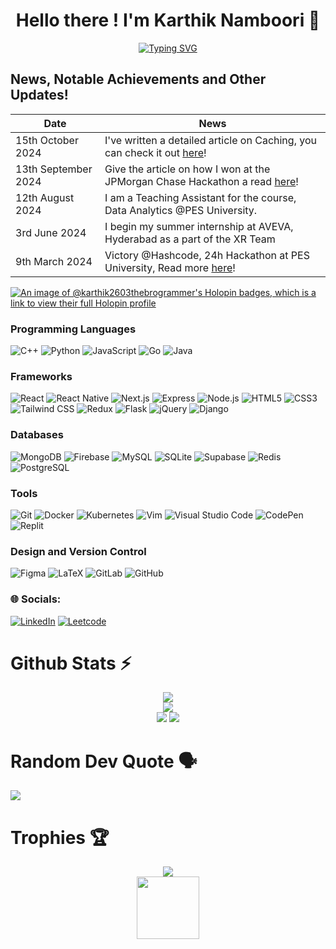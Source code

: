
<h1 align="center">Hello there ! I'm Karthik Namboori 🤝</h1>
<p align="center">
  <!-- Typing SVG by DenverCoder1 - https://github.com/DenverCoder1/readme-typing-svg -->
  <a href="https://git.io/typing-svg"><img src="https://readme-typing-svg.demolab.com?font=Fira+Code&pause=1000&color=48F7E1&background=114845BB&center=true&vCenter=true&random=false&width=435&lines=Full+Stack+Web+Developer;Exploring+Distributed+Systems;GenAI+and+LLM+Enthusiast;Distributed+ML" alt="Typing SVG" /></a>
</p>



## News, Notable Achievements and Other Updates!

| Date                | News                                                                         |
|---------------------|----------------------------------------------------------------------------  |
| 15th October 2024 | I've written a detailed article on Caching, you can check it out [here](https://medium.com/@namkarthik2003/cache-in-on-speed-boost-your-backend-performance-with-caching-3fb9b18f5217)!|
| 13th September 2024 | Give the article on how I won at the JPMorgan Chase Hackathon a read [here](https://medium.com/@namkarthik2003/how-i-won-at-the-code-for-good-hackathon-by-jpmorgan-chase-co-7c3349ed95fa)! |
| 12th August 2024  | I am a Teaching Assistant for the course, Data Analytics @PES University.    |
| 3rd June 2024 | I begin my summer internship at AVEVA, Hyderabad as a part of the XR Team |
| 9th March 2024 | Victory @Hashcode, 24h Hackathon at PES University, Read more [here](https://www.linkedin.com/feed/update/urn:li:activity:7174706811743215616/)!|



[![An image of @karthik2603thebrogrammer's Holopin badges, which is a link to view their full Holopin profile](https://holopin.me/karthik2603thebrogrammer)](https://holopin.io/@karthik2603thebrogrammer)



### Programming Languages
![C++](https://img.shields.io/badge/C%2B%2B-00599C?style=for-the-badge&logo=c%2B%2B)
![Python](https://img.shields.io/badge/Python-3776AB?style=for-the-badge&logo=python&logoColor=white)
![JavaScript](https://img.shields.io/badge/JavaScript-F7DF1E?style=for-the-badge&logo=javascript&logoColor=black)
![Go](https://img.shields.io/badge/Go-00ADD8?style=for-the-badge&logo=go&logoColor=white) 
![Java](https://img.shields.io/badge/Java-ED8B00?style=for-the-badge&logo=openjdk&logoColor=white)



### Frameworks

![React](https://img.shields.io/badge/React-61DAFB?style=for-the-badge&logo=react&logoColor=white)
![React Native](https://img.shields.io/badge/React_Native-0088CC?style=for-the-badge&logo=react&logoColor=white)
![Next.js](https://img.shields.io/badge/Next.js-000000?style=for-the-badge&logo=next.js&logoColor=white)
![Express](https://img.shields.io/badge/Express-000000?style=for-the-badge&logo=express&logoColor=white)
![Node.js](https://img.shields.io/badge/Node.js-43853D?style=for-the-badge&logo=node.js&logoColor=white)
![HTML5](https://img.shields.io/badge/HTML5-E34F26?style=for-the-badge&logo=html5&logoColor=white)
![CSS3](https://img.shields.io/badge/CSS3-1572B6?style=for-the-badge&logo=css3&logoColor=white)
![Tailwind CSS](https://img.shields.io/badge/Tailwind_CSS-38B2AC?style=for-the-badge&logo=tailwind-css&logoColor=white)
![Redux](https://img.shields.io/badge/Redux-593D88?style=for-the-badge&logo=redux&logoColor=white)
![Flask](https://img.shields.io/badge/Flask-000000?style=for-the-badge&logo=flask&logoColor=white)
![jQuery](https://img.shields.io/badge/jQuery-0769AD?style=for-the-badge&logo=jquery&logoColor=white)
![Django](https://img.shields.io/badge/Django-092E20?style=for-the-badge&logo=django&logoColor=white)




### Databases

![MongoDB](https://img.shields.io/badge/MongoDB-47A248?style=for-the-badge&logo=mongodb&logoColor=white)
![Firebase](https://img.shields.io/badge/Firebase-FFCA28?style=for-the-badge&logo=firebase&logoColor=black)
![MySQL](https://img.shields.io/badge/MySQL-4479A1?style=for-the-badge&logo=mysql&logoColor=white)
![SQLite](https://img.shields.io/badge/SQLite-003B57?style=for-the-badge&logo=sqlite&logoColor=white)
![Supabase](https://img.shields.io/badge/Supabase-181818?style=for-the-badge&logo=supabase&logoColor=white)
![Redis](https://img.shields.io/badge/redis-%23DD0031.svg?&style=for-the-badge&logo=redis&logoColor=white)
![PostgreSQL](https://img.shields.io/badge/PostgreSQL-316192?style=for-the-badge&logo=postgresql&logoColor=white)

### Tools
![Git](https://img.shields.io/badge/Git-F05032?style=for-the-badge&logo=git&logoColor=white) 
![Docker](https://img.shields.io/badge/docker-%230db7ed.svg?style=for-the-badge&logo=docker&logoColor=white)
![Kubernetes](https://img.shields.io/badge/kubernetes-%23326ce5.svg?style=for-the-badge&logo=kubernetes&logoColor=white)
![Vim](https://img.shields.io/badge/VIM-%2311AB00.svg?style=for-the-badge&logo=vim&logoColor=white)
![Visual Studio Code](https://img.shields.io/badge/Visual%20Studio%20Code-0078d7.svg?style=for-the-badge&logo=visual-studio-code&logoColor=white)
![CodePen](https://img.shields.io/badge/CodePen-white?style=for-the-badge&logo=codepen&logoColor=black)
![Replit](https://img.shields.io/badge/Replit-667881?style=for-the-badge&logo=replit)

### Design and Version Control
![Figma](https://img.shields.io/badge/Figma-F24E1E?style=for-the-badge&logo=figma&logoColor=white) 
![LaTeX](https://img.shields.io/badge/LaTeX-008080?style=for-the-badge&logo=latex&logoColor=white) 
![GitLab](https://img.shields.io/badge/GitLab-FCA326?style=for-the-badge&logo=gitlab&logoColor=black) 
![GitHub](https://img.shields.io/badge/GitHub-181717?style=for-the-badge&logo=github&logoColor=white)

### 🌐 Socials:

[![LinkedIn](https://img.shields.io/badge/LinkedIn-0077B5?style=for-the-badge&logo=linkedin&logoColor=white)](https://www.linkedin.com/in/karthik-namboori-145238216/) 
[![Leetcode](https://img.shields.io/badge/-LeetCode-FFA116?style=for-the-badge&logo=LeetCode&logoColor=black)](https://leetcode.com/karthik_namboori/)


# Github Stats ⚡️

<div align="center">
  <img src="http://github-profile-summary-cards.vercel.app/api/cards/profile-details?username=karthik2603-theBrogrammer&theme=solarized_dark" />
</div>
<div align="center">
  <img src="https://github-readme-streak-stats.herokuapp.com/?user=karthik2603-theBrogrammer&theme=solarized-dark&hide_border=true" />
</div>
<div align="center">
  <img src="http://github-profile-summary-cards.vercel.app/api/cards/stats?username=karthik2603-theBrogrammer&theme=solarized_dark" />
  <img src="http://github-profile-summary-cards.vercel.app/api/cards/productive-time?username=karthik2603-theBrogrammer&theme=solarized_dark&utcOffset=8" />
</div>



# Random Dev Quote 🗣️

<div align = "left">
  <img src="https://quotes-github-readme.vercel.app/api?type=vertical&theme=dark" />
</div>

# Trophies 🏆

<div align = "center">
  <img src="https://github-profile-trophy.vercel.app/?username=karthik2603-theBrogrammer&theme=radical&no-frame=false&no-bg=false&margin-w=4"  />
</div>




<div align="center">
<img width="100px" src="https://komarev.com/ghpvc/?username=karthik2603-theBrogrammer&&style=for-the-badge" align="center" />
</div>


